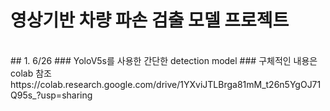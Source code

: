# 영상기반 차량 파손 검출 모델 프로젝트

<br>
## 1. 6/26 
### YoloV5s를 사용한 간단한 detection model
### 구체적인 내용은 colab 참조
https://colab.research.google.com/drive/1YXviJTLBrga81mM_t26n5YgOJ71Q95s_?usp=sharing
